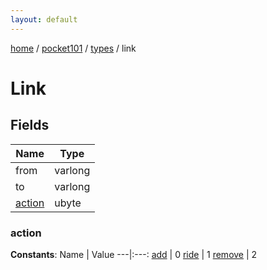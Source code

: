 ```yaml
---
layout: default
---
```


[home](/)  /  [pocket101](/protocol/pocket101)  /  [types](/protocol/pocket101/types)  /  link

# Link

## Fields

Name | Type
---|---
from | varlong
to | varlong
[action](#action) | ubyte

### action

**Constants**:
Name | Value
---|:---:
[add](action_add) | 0
[ride](action_ride) | 1
[remove](action_remove) | 2

